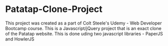 # Patatap-Clone-Project
This project was created as a part of Colt Steele's Udemy - Web Developer Bootcamp course. This is a Javascript/jQuery project that is an exact clone of the Patatap website. This is done uding two javascript libraries - PaperJS and HowlerJS
